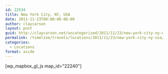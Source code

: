```yaml
---
id: 22534
title: New York City, NY, USA
date: 2011-11-23T00:00:00-06:00
author: claycarson
layout: post
guid: http://claycarson.net/uncategorized/2011/11/23/new-york-city-ny-usa/
permalink: /timeline/travels/locations/2011/11/23/new-york-city-ny-usa/
categories:
  - Locations
format: aside
---
```

<div class="media-details"></div>

[wp_mapbox_gl_js map_id="22240"]